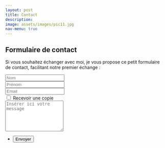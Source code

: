 ```yaml
---
layout: post
title: Contact
description:
image: assets/images/pic11.jpg
nav-menu: true
---
```


<!-- Content -->
<h2 id="content">Formulaire de contact</h2>
<p>Si vous souhaitez échanger avec moi, je vous propose ce petit formulaire de contact, facilitant notre premier échange : </p>

<form method="post" action="#">
  <div class="row uniform">
    <div class="4u 12u$(xsmall)">
      <input type="text" name="lastname" id="lastname" value="" placeholder="Nom" />
    </div>
    <div class="3u 12u$(xsmall)">
      <input type="text" name="firstname" id="firstname" value="" placeholder="Prénom" />
    </div>
    <div class="5u$ 12u$(xsmall)">
      <input type="email" name="email" id="email" value="" placeholder="Email" />
    </div>
    <!-- Break -->
    <div class="6u 12u$(small)">
      <input type="checkbox" id="copy" name="copy">
      <label for="copy">Recevoir une copie</label>
    </div>
    <!-- Break -->
    <div class="12u$">
      <textarea name="message" id="message" placeholder="Insérer ici votre message" rows="6"></textarea>
    </div>
    <!-- Break -->
    <div class="12u$">
      <ul class="actions">
        <li><input type="submit" value="Envoyer" class="special" onclick="generateMailToLink(event)" /></li>
      </ul>
    </div>
  </div>
</form>

<script>
function generateMailToLink(event) {
  event.preventDefault();
  
  var lastname = document.getElementById("lastname").value;
  var firstname = document.getElementById("firstname").value;
  var email = document.getElementById("email").value;
  var copy = document.getElementById("copy").checked ? "Oui" : "Non";
  var message = document.getElementById("message").value;

  var subject = "Nouveau message du formulaire de contact";
  var body = "Nom : " + lastname + "\n";
  body += "Prénom : " + firstname + "\n";
  body += "Email : " + email + "\n";
  body += "Recevoir une copie : " + copy + "\n\n";
  body += "Message :\n" + message;

  var mailtoLink = "mailto:cart-lamy.jimmy@live.fr" +
    "?subject=" + encodeURIComponent(subject) +
    "&body=" + encodeURIComponent(body);

  if (copy == "Oui") {
    mailtoLink += "&cc=" + encodeURIComponent(email);
  }

  window.location.href = mailtoLink;
  document.location.href="/";
}
</script>


